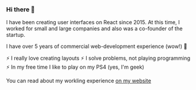 ### Hi there 👋

I have been creating user interfaces on React since 2015.
At this time, I worked for small and large companies and also was a co-founder of the startup. 

I have over 5 years of commercial web-development experience (wow!) 👀

⚡ I really love creating layouts
⚡ I solve problems, not playing programming
⚡ In my free time I like to play on my PS4 (yes, I'm geek)

You can read about my workling experience [on my website](https://vkhrystych.dev)
